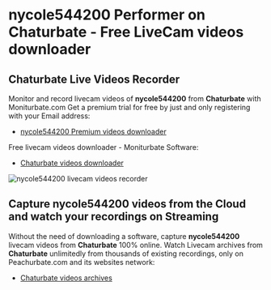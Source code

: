 # nycole544200 Performer on Chaturbate - Free LiveCam videos downloader

## Chaturbate Live Videos Recorder

Monitor and record livecam videos of **nycole544200** from **Chaturbate** with Moniturbate.com
Get a premium trial for free by just and only registering with your Email address:
* [nycole544200 Premium videos downloader](https://moniturbate.com/request-demo-licence-key.html)

Free livecam videos downloader - Moniturbate Software:
* [Chaturbate videos downloader](https://moniturbate.com/moniturbate-download-software.html)

![nycole544200 livecam videos recorder](https://peachurnet.com/templates/moniturbate-software.png)


## Capture nycole544200 videos from the Cloud and watch your recordings on Streaming

Without the need of downloading a software, capture **nycole544200** livecam videos from **Chaturbate** 100% online.
Watch Livecam archives from **Chaturbate** unlimitedly from thousands of existing recordings, only on Peachurbate.com and its websites network:
* [Chaturbate videos archives](https://peachurnet.com/)